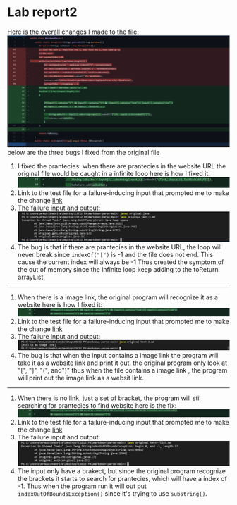 # Lab report2
Here is the overall changes I made to the file: ![Image](https://raw.githubusercontent.com/YueSteveYin/cse15l-lab-reports/main/CSE%2012%20Lab%20Report2%20Screenshot1.1.PNG)
below are the three bugs I fixed from the original file
1) I fixed the prantecies: when there are prantecies in the website URL the original file would be caught in a infinite loop here is how I fixed it: ![Image](https://raw.githubusercontent.com/YueSteveYin/cse15l-lab-reports/main/CSE%2012%20Lab%20Report2%20Screenshot2.2PNG.PNG)
2) Link to the test file for a failure-inducing input that prompted me to make the change [link](https://raw.githubusercontent.com/YueSteveYin/cse15l-lab-reports/main/test-3.md)
3) The failure input and output: ![Image](https://raw.githubusercontent.com/YueSteveYin/cse15l-lab-reports/main/CSE%2012%20Lab%20Report2%20Screenshot3.PNG)
4) The bug is that if there are prantecies in the website URL, the loop will never break since `indexOf("[")` is -1 and the file does not end. This cause the current index will always be -1 Thus created the symptom of the out of memory since the infinite loop keep adding to the toReturn arrayList. 
**************
1) When there is a image link, the original program will recognize it as a website here is how I fixed it: ![Image](https://raw.githubusercontent.com/YueSteveYin/cse15l-lab-reports/main/CSE%2012%20Lab%20Report2%20Screenshot4.4PNG.PNG)
2) Link to the test file for a failure-inducing input that prompted me to make the change [link](https://raw.githubusercontent.com/YueSteveYin/cse15l-lab-reports/main/test-2.md)
3) The failure input and output: ![Image](https://raw.githubusercontent.com/YueSteveYin/cse15l-lab-reports/main/CSE%2012%20Lab%20Report2%20Screenshot5.PNG)
4) The bug is that when the input contains a image link the program will take it as a website link and print it out. the original program only look at "[", "]", "(", and")" thus when the file contains a image link , the program will print out the image link as a websit link.
****************
1) When there is no link, just a set of bracket, the program will stil searching for prantecies to find website here is the fix:![Image](https://raw.githubusercontent.com/YueSteveYin/cse15l-lab-reports/main/CSE%2012%20Lab%20Report2%20Screenshot4.4PNG.PNG)
2) Link to the test file for a failure-inducing input that prompted me to make the change [link](https://raw.githubusercontent.com/YueSteveYin/cse15l-lab-reports/main/test-file3.md)
3) The failure input and output: ![Image](https://raw.githubusercontent.com/YueSteveYin/cse15l-lab-reports/main/CSE%2012%20Lab%20Report2%20Screenshot6.PNG)
4) The input only have a brakect, but since the original program recognize the brackets it starts to search for prantecies, which will have a index of -1. Thus when the program run it will out put `indexOutOfBoundsException()` since it's trying to use `substring()`. 
